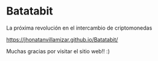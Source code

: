 # Batatabit
La próxima revolución en el intercambio de criptomonedas

https://jhonatanvillamizar.github.io/Batatabit/

Muchas gracias por visitar el sitio web!! :)
